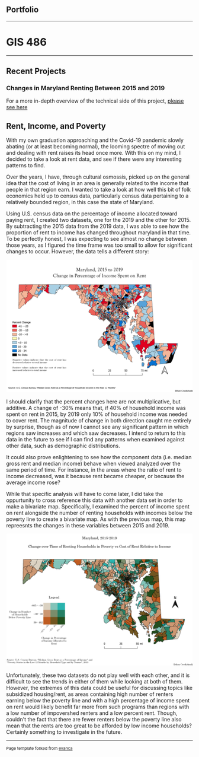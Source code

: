 ## Portfolio

---


<link type="text/css" rel="stylesheet" href="/style.css" />

# GIS 486 

---
## Recent Projects




### Changes in Maryland Renting Between 2015 and 2019

For a more in-depth overview of the technical side of this project, [please see here](/Projects/Change_Over_Time_Maps/Readme)

## Rent, Income, and Poverty

With my own graduation approaching and the Covid-19 pandemic slowly abating (or at least becoming normal), the looming spectre of moving out and dealing with rent raises its head once more. With this on my mind, I decided to take a look at rent data, and see if there were any interesting patterns to find. 

Over the years, I have, through cultural osmossis, picked up on the general idea that the cost of living in an area is generally related to the income that people in that region earn. I wanted to take a look at how well this bit of folk economics held up to census data, particularly census data pertaining to a relatively bounded region, in this case the state of Maryland.

Using U.S. census data on the percentage of income allocated toward paying rent, I created two datasets, one for the 2019 and the other for 2015. By subtracting the 2015 data from the 2019 data, I was able to see how the proportion of rent to income has changed throughout maryland in that time. To be perfectly honest, I was expecting to see almost no change between those years, as I figured the time frame was too small to allow for significant changes to occur. However, the data tells a different story:

[<img src="Projects/Change_Over_Time_Maps/Map_Images/Rent_Change_Over_Time_Map.png?raw=true"/>](/Projects/Change_Over_Time_Maps/Map_PDFs/Rent_Change_Over_Time_Map.pdf)

I should clarify that the percent changes here are not multiplicative, but additive. A change of -30% means that, if 40% of household income was spent on rent in 2015, by 2019 only 10% of household income was needed to cover rent. The magnitude of change in both direction caught me entirely by surprise, though as of now I cannot see any significant pattern in which regions saw increases and which saw decreases. I intend to return to this data in the future to see if I can find any patterns when examined against other data, such as demographic distributions. 

It could also prove enlightening to see how the component data (i.e. median gross rent and median income) behave when viewed analyzed over the same period of time. For instance, in the areas where the ratio of rent to income decreased, was it because rent became cheaper, or because the average income rose? 

While that specific analysis will have to come later, I did take the oppurtunity to cross reference this data with another data set in order to make a bivariate map. Specifically, I examined the percent of income spent on rent alongside the number of renting households with incomes below the poverty line to create a bivariate map. As with the previous map, this map repreesnts the changes in these variables between 2015 and 2019.

[<img src="Projects/Change_Over_Time_Maps/Map_Images/Bivariate_Rent_Map.png?raw=true"/>](/Projects/Change_Over_Time_Maps/Map_PDFs/Bivariate_Rent_Map.pdf)

Unfortunately, these two datasets do not play well with each other, and it is difficult to see the trends in either of them while looking at both of them. However, the extremes of this data could be useful for discussing topics like subsidized housing/rent, as areas containing high number of renters earning below the poverty line and with a high percentage of income spent on rent would likely benefit far more from such programs than regions with a low number of impovershed renters and a low percent rent. Though, couldn't the fact that there are fewer renters below the poverty line also mean that the rents are too great to be afforded by low income households? Certainly something to investigate in the future.


---
<p style="font-size:11px">Page template forked from <a href="https://github.com/evanca/quick-portfolio">evanca</a></p>
<!-- Remove above link if you don't want to attibute -->
